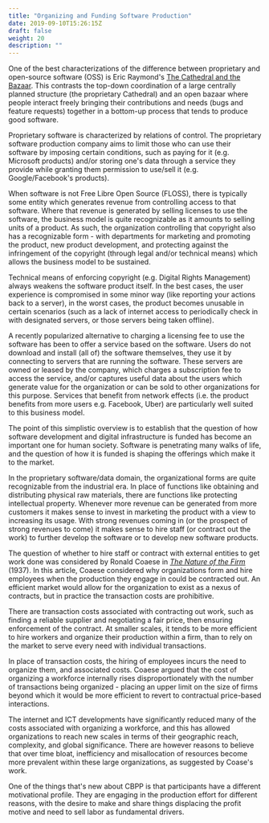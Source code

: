 ```yaml
---
title: "Organizing and Funding Software Production"
date: 2019-09-10T15:26:15Z
draft: false
weight: 20
description: ""
---
```



One of the best characterizations of the difference between proprietary and open-source software (OSS) is Eric Raymond's [The Cathedral and the Bazaar](http://www.unterstein.net/su/docs/CathBaz.pdf). This contrasts the top-down coordination of a large centrally planned structure (the proprietary Cathedral) and an open bazaar where people interact freely bringing their contributions and needs (bugs and feature requests) together in a bottom-up process that tends to produce good software.

Proprietary software is characterized by relations of control. The proprietary software production company aims to limit those who can use their software by imposing certain conditions, such as paying for it (e.g. Microsoft products) and/or storing one's data through a service they provide while granting them permission to use/sell it (e.g. Google/Facebook's products). 

When software is not Free Libre Open Source (FLOSS), there is typically some entity which generates revenue from controlling access to that software. Where that revenue is generated by selling licenses to use the software, the business model is quite recognizable as it amounts to selling units of a product. As such, the organization controlling that copyright also has a recognizable form - with departments for marketing and promoting the product, new product development, and protecting against the infringement of the copyright (through legal and/or technical means) which allows the business model to be sustained.

Technical means of enforcing copyright (e.g. Digital Rights Management) always weakens the software product itself. In the best cases, the user experience is compromised in some minor way (like reporting your actions back to a server), in the worst cases, the product becomes unusable in certain scenarios (such as a lack of internet access to periodically check in with designated servers, or those servers being taken offline).

A recently popularized alternative to charging a licensing fee to use the software has been to offer a service based on the software. Users do not download and install (all of) the software themselves, they use it by connecting to servers that are running the software. These servers are owned or leased by the company, which charges a subscription fee to access the service, and/or captures useful data about the users which generate value for the organization or can be sold to other organizations for this purpose. Services that benefit from network effects (i.e. the product benefits from more users e.g. Facebook, Uber) are particularly well suited to this business model.

The point of this simplistic overview is to establish that the question of how software development and digital infrastructure is funded has become an important one for human society. Software is penetrating many walks of life, and the question of how it is funded is shaping the offerings which make it to the market. 

In the proprietary software/data domain, the organizational forms are quite recognizable from the industrial era. In place of functions like obtaining and distributing physical raw materials, there are functions like protecting intellectual property. Whenever more revenue can be generated from more customers it makes sense to invest in marketing the product with a view to increasing its usage. With strong revenues coming in (or the prospect of strong revenues to come) it makes sense to hire staff (or contract out the work) to further develop the software or to develop new software products.

The question of whether to hire staff or contract with external entities to get work done was considered by Ronald Coaese in *[The Nature of the Firm](https://onlinelibrary.wiley.com/doi/full/10.1111/j.1468-0335.1937.tb00002.x)* (1937). In this article, Coaese considered why organizations form and hire employees when the production they engage in could be contracted out. An efficient market would allow for the organization to exist as a nexus of contracts, but in practice the transaction costs are prohibitive. 

There are transaction costs associated with contracting out work, such as finding a reliable supplier and negotiating a fair price, then ensuring enforcement of the contract. At smaller scales, it tends to be more efficient to hire workers and organize their production within a firm, than to rely on the market to serve every need with individual transactions.

In place of transaction costs, the hiring of employees incurs the need to organize them, and associated costs. Coaese argued that the cost of organizing a workforce internally rises disproportionately with the number of transactions being organized - placing an upper limit on the size of firms beyond which it would be more efficient to revert to contractual price-based interactions.

The internet and ICT developments have significantly reduced many of the costs associated with organizing a workforce, and this has allowed organizations to reach new scales in terms of their geographic reach, complexity, and global significance. There are however reasons to believe that over time bloat, inefficiency and misallocation of resources become more prevalent within these large organizations, as suggested by Coase's work.

One of the things that's new about CBPP is that participants have a different motivational profile. They are engaging in the production effort for different reasons, with the desire to make and share things displacing the profit motive and need to sell labor as fundamental drivers. 

